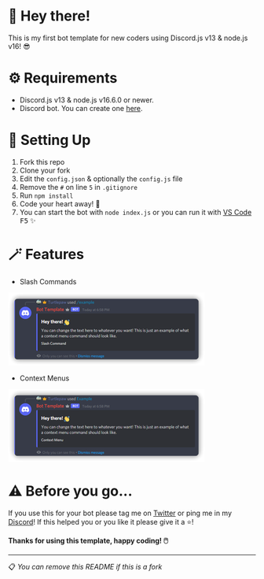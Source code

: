 # 👋 Hey there!
This is my first bot template for new coders using Discord.js v13 & node.js v16! 😎

# ⚙️ Requirements
- Discord.js v13 & node.js v16.6.0 or newer.
- Discord bot. You can create one [here](https://discord.com/developers/applications).

# 💾 Setting Up
1. Fork this repo
2. Clone your fork
3. Edit the `config.json` & optionally the `config.js` file
4. Remove the `#` on line `5` in `.gitignore`
5. Run `npm install` 
6. Code your heart away! 💖
7. You can start the bot with `node index.js` or you can run it with [VS Code](https://code.visualstudio.com/) <kbd>F5</kbd> ✨

# 🪄 Features
- Slash Commands

![](/images/Slash_Command.png)
- Context Menus

![](/images/Context_Menu.png)

# ⚠️ Before you go...
If you use this for your bot please tag me on [Twitter](https://twitter.com/Turtlepaw_Sims) or ping me in my [Discord](https://discord.gg/5dcXdShu8j)! If this helped you or you like it please give it a ⭐! 

**Thanks for using this template, happy coding! 🖱️**

---

📋 *You can remove this README if this is a fork*